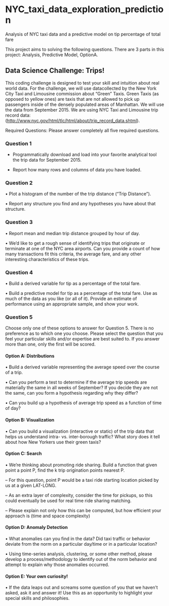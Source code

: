 # NYC_taxi_data_exploration_prediction
Analysis of NYC taxi data and a predictive model on tip percentage of total fare

This project aims to solving the following questions. There are 3 parts in this project: Analysis, Predictive Model, OptionA.

## Data Science Challenge: Trips!

This coding challenge is designed to test your skill and intuition about real world data. For the challenge, we will use datacollected by the New York City Taxi and Limousine commission about “Green” Taxis. Green Taxis (as opposed to yellow ones) are taxis that are not allowed to pick up passengers inside of the densely populated areas of Manhattan. We will use the data from September 2015. We are using NYC Taxi and Limousine trip record data: (http://www.nyc.gov/html/tlc/html/about/trip_record_data.shtml).

Required Questions: Please answer completely all five required questions.

### Question 1
- Programmatically download and load into your favorite analytical tool the trip data for September 2015.

- Report how many rows and columns of data you have loaded.

### Question 2

•            Plot a histogram of the number of the trip distance (“Trip Distance”).

•            Report any structure you find and any hypotheses you have about that structure.
### Question 3

•            Report mean and median trip distance grouped by hour of day.

•            We’d like to get a rough sense of identifying trips that originate or terminate at one of the NYC area airports. Can you provide a count of how many transactions fit this criteria, the average fare, and any other interesting characteristics of these trips.
### Question 4

•            Build a derived variable for tip as a percentage of the total fare.

•            Build a predictive model for tip as a percentage of the total fare. Use as much of the data as you like (or all of it). Provide an estimate of performance using an appropriate sample, and show your work.
### Question 5

Choose only one of these options to answer for Question 5. There is no preference as to which one you choose. Please select the question that you feel your particular skills and/or expertise are best suited to. If you answer more than one, only the first will be scored.

#### Option A: Distributions
•            Build a derived variable representing the average speed over the course of a trip.

•            Can you perform a test to determine if the average trip speeds are materially the same in all weeks of September? If you decide they are not the same, can you form a hypothesis regarding why they differ?

•             Can you build up a hypothesis of average trip speed as a function of time of day?

#### Option B: Visualization
•             Can you build a visualization (interactive or static) of the trip data that helps us understand intra- vs. inter-borough traffic? What story does it tell about how New Yorkers use their green taxis?

#### Option C: Search
•            We’re thinking about promoting ride sharing. Build a function that given point a point P, find the k trip origination points nearest P.

  –            For this question, point P would be a taxi ride starting location picked by us at a given LAT-LONG.

  –            As an extra layer of complexity, consider the time for pickups, so this could eventually be used for real time ride sharing matching.

  –            Please explain not only how this can be computed, but how efficient your approach is (time and space complexity)
#### Option D: Anomaly Detection
•            What anomalies can you find in the data? Did taxi traffic or behavior deviate from the norm on a particular day/time or in a particular location?

•             Using time-series analysis, clustering, or some other method, please develop a process/methodology to identify out of the norm behavior and attempt to explain why those anomalies occurred.

#### Option E: Your own curiosity!
•             If the data leaps out and screams some question of you that we haven’t asked, ask it and answer it! Use this as an opportunity to highlight your special skills and philosophies.
